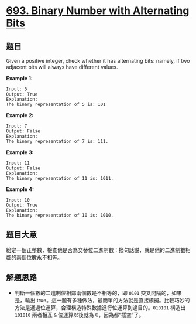 # [693. Binary Number with Alternating Bits](https://leetcode.com/problems/binary-number-with-alternating-bits/)

## 題目

Given a positive integer, check whether it has alternating bits: namely, if two adjacent bits will always have different values.

**Example 1:**

    Input: 5
    Output: True
    Explanation:
    The binary representation of 5 is: 101

**Example 2:**

    Input: 7
    Output: False
    Explanation:
    The binary representation of 7 is: 111.

**Example 3:**

    Input: 11
    Output: False
    Explanation:
    The binary representation of 11 is: 1011.

**Example 4:**

    Input: 10
    Output: True
    Explanation:
    The binary representation of 10 is: 1010.


## 題目大意

給定一個正整數，檢查他是否為交替位二進制數：換句話説，就是他的二進制數相鄰的兩個位數永不相等。

## 解題思路


- 判斷一個數的二進制位相鄰兩個數是不相等的，即 `0101` 交叉間隔的，如果是，輸出 true。這一題有多種做法，最簡單的方法就是直接模擬。比較巧妙的方法是通過位運算，合理構造特殊數據進行位運算到達目的。`010101` 構造出 `101010` 兩者相互 `&` 位運算以後就為 0，因為都“插空”了。
